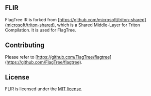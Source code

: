## FLIR

FlagTree IR is forked from [https://github.com/microsoft/triton-shared](microsoft/triton-shared), which is a Shared Middle-Layer for Triton Compilation. It is used for FlagTree.

## Contributing

Please refer to [https://github.com/FlagTree/flagtree](https://github.com/FlagTree/flagtree).

## License

FLIR is licensed under the [MIT license](/LICENSE).

